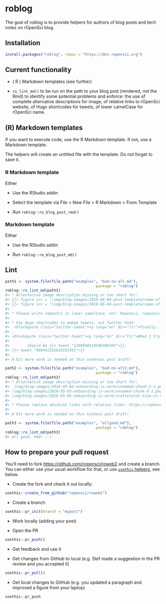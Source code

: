 
<!-- README.md is generated from README.Rmd. Please edit that file -->

# roblog

The goal of roblog is to provide helpers for authors of blog posts and
tech notes on rOpenSci blog.

## Installation

``` r
install.packages("roblog", repos = "https://dev.ropensci.org")
```

## Current functionality

  - ( R ) Markdown templates (see further)

  - `ro_lint_md()` to be run on the path to your blog post (rendered,
    not the Rmd) to identify some potential problems and enforce: the
    use of complete alternative descriptions for image, of relative
    links to rOpenSci website, of Hugo shortcodes for tweets, of lower
    camelCase for rOpenSci name.

## (R) Markdown templates

If you want to execute code, use the R Markdown template. If not, use a
Markdown template.

The helpers will create an untitled file with the template. Do not
forget to save it.

### R Markdown template

Either

  - Use the RStudio addin

  - Select the template via File \> New File \> R Markdown \> From
    Template

  - Run `roblog::ro_blog_post_rmd()`

### Markdown template

Either

  - Use the RStudio addin

  - Run `roblog::ro_blog_post_md()`

## Lint

``` r
path1 <- system.file(file.path("examples", "bad-no-alt.md"),
                                         package = "roblog")
roblog::ro_lint_md(path1)
#> * Alternative image description missing or too short for:
#> {{< figure src = "/img/blog-images/2019-06-04-post-template/name-of-image.png" width = "200" alt = "too short">}},
#> {{< figure src = "/img/blog-images/2019-06-04-post-template/name-of-image.png" width = "200">}}.
#> 
#> * Please write rOpenSci in lower camelCase, not: Ropensci, ropensci.
#> 
#> * Use Hugo shortcodes to embed tweets, not Twitter html:
#>  <blockquote class="twitter-tweet"><p lang="en" dir="ltr">Finally... hello subtools 1.0! 🥳 Read, write and manipulate subtitles in <a href="https://twitter.com/hashtag/rstats?src=hash&amp;ref_src=twsrc%5Etfw">#rstats</a>. Substantially re-written to integrate with tidytext by <a href="https://twitter.com/juliasilge?ref_src=twsrc%5Etfw">@juliasilge</a> and <a href="https://twitter.com/drob?ref_src=twsrc%5Etfw">@drob</a> <a href="https://t.co/QmCWGk9NOX">https://t.co/QmCWGk9NOX</a> cc <a href="https://twitter.com/ma_salmon?ref_src=twsrc%5Etfw">@ma_salmon</a> <a href="https://t.co/7576oktL7k">pic.twitter.com/7576oktL7k</a></p>&mdash; Francois Keck (@FrancoisKeck) <a href="https://twitter.com/FrancoisKeck/status/1200040510540386304?ref_src=twsrc%5Etfw">November 28, 2019</a></blockquote> <script async src="https://platform.twitter.com/widgets.js" charset="utf-8"></script> 
#> ,
#> <blockquote class="twitter-tweet"><p lang="en" dir="ltr">When I try to become acquainted with a new (to me) <a href="https://twitter.com/hashtag/rstats?src=hash&amp;ref_src=twsrc%5Etfw">#rstats</a> package, I prefer to read ___________</p>&mdash; Jonathan Carroll (@carroll_jono) <a href="https://twitter.com/carroll_jono/status/969442252610191361?ref_src=twsrc%5Etfw">March 2, 2018</a></blockquote> <script async src="https://platform.twitter.com/widgets.js" charset="utf-8"></script> 
#> 
#>        should be {{< tweet "1200040510540386304">}},
#> {{< tweet "969442252610191361">}}
#> 
#> A bit more work is needed on this wondrous post draft!

path2 <- system.file(file.path("examples", "bad-no-alt2.md"),
                                         package = "roblog")
roblog::ro_lint_md(path2)
#> * Alternative image description missing or too short for:
#>  /img/blog-images/2018-05-03-onboarding-is-work/unnamed-chunk-2-1.png,
#> /img/blog-images/2018-05-03-onboarding-is-work/unnamed-chunk-6-1.png,
#> /img/blog-images/2018-05-03-onboarding-is-work/scatterplot-size-vs-reviewing-time-1.png
#> 
#> * Please replace absolute links with relative links: https://ropensci.org/blog should become /blog.
#> 
#> A bit more work is needed on this kickass post draft!

path3 <- system.file(file.path("examples", "allgood.md"),
                                         package = "roblog")
roblog::ro_lint_md(path3)
#> All good, hmm! :-)
```

## How to prepare your pull request

You’ll need to fork <https://github.com/ropensci/roweb2> and create a
branch. You can either use your usual workflow for that, or use
[`usethis`
helpers](https://usethis.r-lib.org/articles/articles/pr-functions.html),
see below.

  - Create the fork and check it out locally:

<!-- end list -->

``` r
usethis::create_from_github("ropensci/roweb2")
```

  - Create a branch

<!-- end list -->

``` r
usethis::pr_init(branch = "mypost")
```

  - Work locally (adding your post)

  - Open the PR

<!-- end list -->

``` r
usethis::pr_push()
```

  - Get feedback and use it

  - Get changes from GitHub to local (e.g. Stef made a suggestion in the
    PR review and you accepted it)

<!-- end list -->

``` r
usethis::pr_pull()
```

  - Get local changes to GitHub (e.g. you updated a paragraph and
    improved a figure from your laptop)

<!-- end list -->

``` r
usethis::pr_push
```
